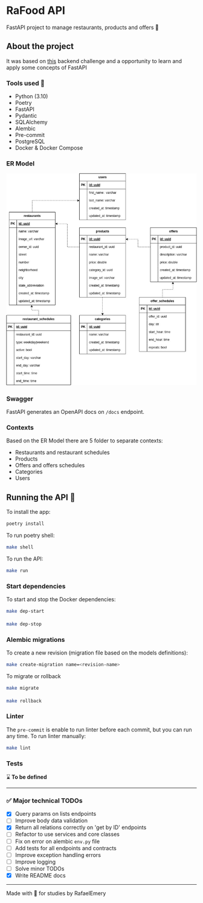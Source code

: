 # RaFood API

FastAPI project to manage restaurants, products and offers :hamburger:

## About the project

It was based on [this](https://github.com/goomerdev/job-dev-backend-interview) backend challenge and a opportunity to learn and apply some concepts of FastAPI

### Tools used :hammer:

- Python (3.10)
- Poetry
- FastAPI
- Pydantic
- SQLAlchemy
- Alembic
- Pre-commit
- PostgreSQL
- Docker & Docker Compose

### ER Model

![er-model](./images/projects-and-pocs-restaurants-ER.jpg)

### Swagger

FastAPI generates an OpenAPI docs on `/docs` endpoint.

### Contexts

Based on the ER Model there are 5 folder to separate contexts:
- Restaurants and restaurant schedules
- Products
- Offers and offers schedules
- Categories
- Users

## Running the API :running:

To install the app:

```bash
poetry install
```

To run poetry shell:

```bash
make shell
```

To run the API:

```bash
make run
```

### Start dependencies

To start and stop the Docker dependencies:

```bash
make dep-start

make dep-stop
```

### Alembic migrations

To create a new revision (migration file based on the models definitions):

```bash
make create-migration name=<revision-name>
```

To migrate or rollback

```bash
make migrate

make rollback
```

### Linter

The `pre-commit` is enable to run linter before each commit, but you can run any time. To run linter manually:

```bash
make lint
```



### Tests

:hourglass: **To be defined**

---

### :white_check_mark: Major technical TODOs

 - [X] Query params on lists endpoints
 - [ ] Improve body data validation
 - [X] Return all relations correctly on 'get by ID' endpoints
 - [ ] Refactor to use services and core classes
 - [ ] Fix on error on alembic `env.py` file
 - [ ] Add tests for all endpoints and contracts
 - [ ] Improve exception handling errors
 - [ ] Improve logging
 - [ ] Solve minor TODOs
 - [X] Write README docs

---

Made with :crystal_ball: for studies by RafaelEmery
